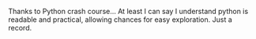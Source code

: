Thanks to Python crash course... At least I can say I understand python is readable and practical, allowing chances for easy exploration. 
Just a record.
